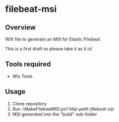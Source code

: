 # filebeat-msi

## Overview
WIX file to generate an MSI for Elastic Filebeat

This is a first draft so please take it as it is!

## Tools required

* Wix Tools

## Usage

1. Clone repository
2. Run .\MakeFilebeatMSI.ps1 *http-path-filebeat-zip*
3. MSI generated into the "build" sub-folder
